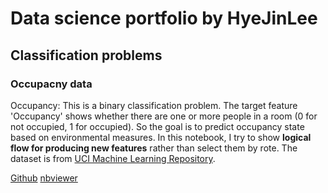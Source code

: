 # Data science portfolio by HyeJinLee

## Classification problems

### Occupacny data

Occupancy: This is a binary classification problem. The target feature 'Occupancy' shows whether there are one or more people in a room (0 for not occupied, 1 for occupied). So the goal is to predict occupancy state based on environmental measures. In this notebook, I try to show  **logical flow for producing new features** rather than select them by rote. The dataset is from  [UCI Machine Learning Repository](https://archive.ics.uci.edu/ml/datasets/Occupancy+Detection+).  

[Github](https://github.com/LeeHyeJin91/hyejin/blob/master/Notebook/Occupancy.ipynb) [nbviewer](http://nbviewer.jupyter.org/gist/LeeHyeJin91/173361ea3ff40e9b9db6f6be07334b71)

